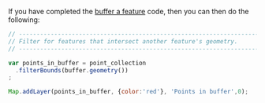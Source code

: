 If you have completed the [buffer a feature](../features/buffer.md) code, then you can then do the following: 

``` js
// ----------------------------------------------------------------------------
// Filter for features that intersect another feature's geometry.
// ----------------------------------------------------------------------------

var points_in_buffer = point_collection
  .filterBounds(buffer.geometry())          
;

Map.addLayer(points_in_buffer, {color:'red'}, 'Points in buffer',0);

```
